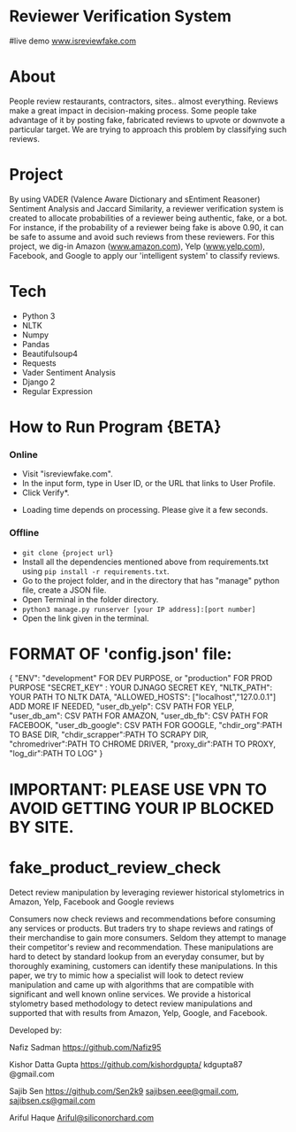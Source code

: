 # Reviewer Verification System 
#live demo www.isreviewfake.com
# About 
People review restaurants, contractors, sites.. almost everything. Reviews make a great impact in decision-making process. Some people take advantage of it by posting fake, fabricated reviews to upvote or downvote a particular target. We are trying to approach this problem by classifying such reviews.
# Project 
By using VADER (Valence Aware Dictionary and sEntiment Reasoner) Sentiment Analysis and Jaccard Similarity, a reviewer verification system is created to allocate probabilities of a reviewer being authentic, fake, or a bot. For instance, if the probability of a reviewer being fake is above 0.90, it can be safe to assume and avoid such reviews from these reviewers. For this project, we dig-in Amazon (www.amazon.com), Yelp (www.yelp.com), Facebook, and Google to apply our 'intelligent system' to classify reviews.
# Tech 
+ Python 3 
+ NLTK 
+ Numpy 
+ Pandas 
+ Beautifulsoup4 
+ Requests 
+ Vader Sentiment Analysis 
+ Django 2
+ Regular Expression 
# How to Run Program {BETA}
### Online ###
- Visit "isreviewfake.com".
- In the input form, type in User ID, or the URL that links to User Profile.
- Click Verify*.
* Loading time depends on processing. Please give it a few seconds.
### Offline ###
- `git clone {project url}`
- Install all the dependencies mentioned above from requirements.txt using `pip install -r requirements.txt`.
- Go to the project folder, and in the directory that has "manage" python file, create a JSON file.
- Open Terminal in the folder directory. 
- `python3 manage.py runserver [your IP address]:[port number]`
- Open the link given in the terminal.
# FORMAT OF 'config.json' file:
{
  "ENV": "development" FOR DEV PURPOSE, or "production" FOR PROD PURPOSE
  "SECRET_KEY" : YOUR DJNAGO SECRET KEY,
  "NLTK_PATH": YOUR PATH TO NLTK DATA,
  "ALLOWED_HOSTS": ["localhost","127.0.0.1"] ADD MORE IF NEEDED,
  "user_db_yelp": CSV PATH FOR YELP,
  "user_db_am": CSV PATH FOR AMAZON,
  "user_db_fb": CSV PATH FOR FACEBOOK,
  "user_db_google": CSV PATH FOR GOOGLE,
  "chdir_org":PATH TO BASE DIR,
  "chdir_scrapper":PATH TO SCRAPY DIR,
  "chromedriver":PATH TO CHROME DRIVER,
  "proxy_dir":PATH TO PROXY,
  "log_dir":PATH TO LOG"
}

# IMPORTANT: PLEASE USE VPN TO AVOID GETTING YOUR IP BLOCKED BY SITE.
# fake_product_review_check
Detect review manipulation by leveraging reviewer historical stylometrics in Amazon, Yelp, Facebook and Google reviews

Consumers now check reviews and recommendations before consuming any services or products. But traders try to shape reviews and ratings of their merchandise to gain more consumers. Seldom they attempt to manage their competitor's review and recommendation.  These manipulations are hard to detect by standard lookup from an everyday consumer, but by thoroughly examining, customers can identify these manipulations. In this paper, we try to mimic how a specialist will look to detect review manipulation and came up with algorithms that are compatible with significant and well known online services. We provide a historical stylometry based methodology to detect review manipulations and supported that with results from Amazon, Yelp, Google, and Facebook.

Developed by:

Nafiz Sadman https://github.com/Nafiz95 

Kishor Datta Gupta https://github.com/kishordgupta/  kdgupta87 @gmail.com

Sajib Sen https://github.com/Sen2k9
sajibsen.eee@gmail.com, sajibsen.cs@gmail.com

Ariful Haque Ariful@siliconorchard.com
